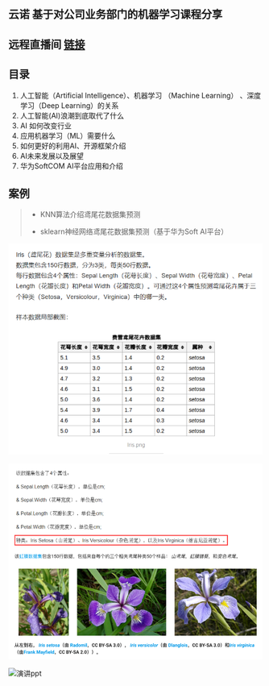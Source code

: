 ## 云诺 基于对公司业务部门的机器学习课程分享

## 远程直播间 [链接](https://k.vkaijiang.com/product/course?courseID=212854 )

## 目录

1. 人工智能（Artificial Intelligence）、机器学习 （Machine Learning） 、深度学习（Deep Learning）的关系
2. 人工智能(AI)浪潮到底取代了什么
3. AI 如何改变行业
4. 应用机器学习（ML）需要什么
5. 如何更好的利用AI、开源框架介绍
6. AI未来发展以及展望
7. 华为SoftCOM AI平台应用和介绍

## 案例


> * KNN算法介绍鸢尾花数据集预测
>
> * sklearn神经网络鸢尾花数据集预测（基于华为Soft AI平台）

![数据集介绍](123.png)

![数据集介绍](iris_class.jpg)



![演讲ppt](手机图片版-水印.jpg)
